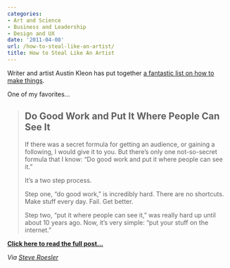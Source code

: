```yaml
---
categories:
- Art and Science
- Business and Leadership
- Design and UX
date: '2011-04-08'
url: /how-to-steal-like-an-artist/
title: How to Steal Like An Artist
---
```


Writer and artist Austin Kleon has put together <a href="http://www.austinkleon.com/2011/03/30/how-to-steal-like-an-artist-and-9-other-things-nobody-told-me/">a fantastic list on how to make things</a>.

One of my favorites...

<blockquote><h2>Do Good Work and Put It Where People Can See It</h2>

If there was a secret formula for getting an audience, or gaining a following, I would give it to you. But there’s only one not-so-secret formula that I know: “Do good work and put it where people can see it.”

It’s a two step process.

Step one, “do good work,” is incredibly hard. There are no shortcuts. Make stuff every day. Fail. Get better.

Step two, “put it where people can see it,” was really hard up until about 10 years ago. Now, it’s very simple: “put your stuff on the internet.”</blockquote>

<strong><a href="http://www.austinkleon.com/2011/03/30/how-to-steal-like-an-artist-and-9-other-things-nobody-told-me/">Click here to read the full post...</a></strong>

<em>Via <a href="https://twitter.com/#!/steveroesler/status/54578650347085825">Steve Roesler</a></em>